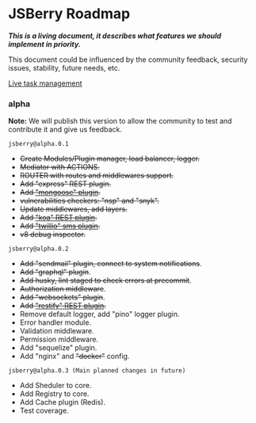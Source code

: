 # JSBerry Roadmap

***This is a living document, it describes what features we should implement in priority.***

This document could be influenced by the community feedback, security issues, stability, future needs, etc.

<a href="https://favro.com/organization/9039a67d00a837f22b655a13/e10dfa4c8d6be999b74f9301" target="_blank">Live task management</a>

### alpha

**Note:** We will publish this version to allow the community to test and contribute it and give us feedback.

`jsberry@alpha.0.1`
* ~~Create Modules/Plugin manager, load balancer, logger.~~
* ~~Mediator with ACTIONS.~~
* ~~ROUTER with routes and middlewares support.~~
* ~~Add "express" REST plugin.~~
* ~~Add <a href="https://github.com/Dugnist/jsberry/blob/master/STORE.md">"mongoose" plugin</a>.~~
* ~~vulnerabilities checkers: "nsp" and "snyk".~~
* ~~Update middlewares, add layers.~~
* ~~Add <a href="https://github.com/Dugnist/jsberry/blob/master/STORE.md">"koa" REST plugin</a>.~~
* ~~Add <a href="https://github.com/Dugnist/jsberry/blob/master/STORE.md">"twillio" sms plugin</a>.~~
* ~~v8 debug inspector.~~

`jsberry@alpha.0.2`
* ~~Add "sendmail" plugin, connect to system notifications~~.
* ~~Add "graphql" plugin~~.
* ~~Add husky, lint staged to check errors at precommit~~.
* ~~Authorization middleware~~.
* ~~Add "websockets" plugin~~.
* ~~Add <a href="https://github.com/Dugnist/jsberry/blob/master/STORE.md">"restify" REST plugin</a>.~~
* Remove default logger, add "pino" logger plugin.
* Error handler module.
* Validation middleware.
* Permission middleware.
* Add "sequelize" plugin.
* Add "nginx" and ~~"docker"~~ config.

`jsberry@alpha.0.3 (Main planned changes in future)`
* Add Sheduler to core.
* Add Registry to core.
* Add Cache plugin (Redis).
* Test coverage.

